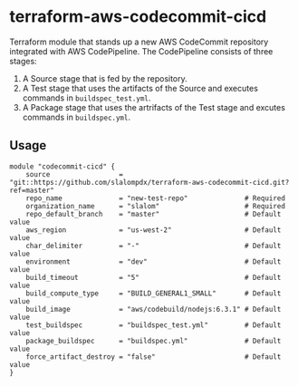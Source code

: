 # terraform-aws-codecommit-cicd
Terraform module that stands up a new AWS CodeCommit repository integrated with AWS CodePipeline. The CodePipeline consists of three stages:

1. A Source stage that is fed by the repository.
2. A Test stage that uses the artifacts of the Source and executes commands in `buildspec_test.yml`.
3. A Package stage that uses the artrifacts of the Test stage and excutes commands in `buildspec.yml`.

## Usage
```hcl
module "codecommit-cicd" {
    source                 = "git::https://github.com/slalompdx/terraform-aws-codecommit-cicd.git?ref=master"
    repo_name              = "new-test-repo"              # Required
    organization_name      = "slalom"                     # Required
    repo_default_branch    = "master"                     # Default value
    aws_region             = "us-west-2"                  # Default value
    char_delimiter         = "-"                          # Default value
    environment            = "dev"                        # Default value
    build_timeout          = "5"                          # Default value
    build_compute_type     = "BUILD_GENERAL1_SMALL"       # Default value
    build_image            = "aws/codebuild/nodejs:6.3.1" # Default value
    test_buildspec         = "buildspec_test.yml"         # Default value
    package_buildspec      = "buildspec.yml"              # Default value
    force_artifact_destroy = "false"                      # Default value
}
```